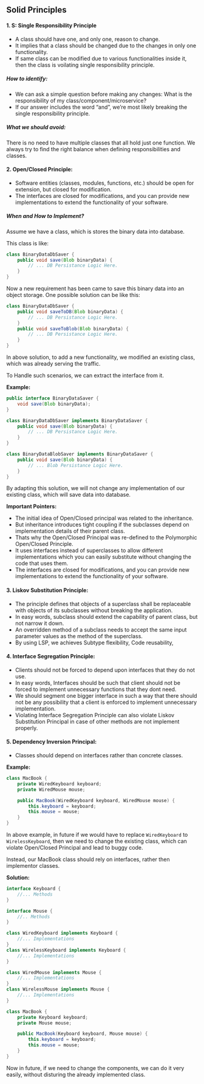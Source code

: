 ## Solid Principles

#### 1. S: Single Responsibility Principle

- A class should have one, and only one, reason to change.
- It implies that a class should be changed due to the changes in only one functionality.
- If same class can be modified due to various functionalities inside it, then the class is voilating single responsibility principle.

##### How to identify:

- We can ask a simple question before making any changes: What is the responsibility of my class/component/microservice?
- If our answer includes the word “and”, we’re most likely breaking the single responsibility principle. 

##### What we should avoid:

There is no need to have multiple classes that all hold just one function. We always try to find the right balance when defining responsibilities and classes.

#### 2. Open/Closed Principle:

- Software entities (classes, modules, functions, etc.) should be open for extension, but closed for modification.
- The interfaces are closed for modifications, and you can provide new implementations to extend the functionality of your software.

##### When and How to Implement?

Assume we have a class, which is stores the binary data into database.

This class is like:

```java
class BinaryDataDbSaver {
    public void save(Blob binaryData) {
        // ... DB Persistance Logic Here.
    }
}
```

Now a new requirement has been came to save this binary data into an object storage. One possible solution can be like this:

```java
class BinaryDataDbSaver {
    public void saveToDB(Blob binaryData) {
        // ... DB Persistance Logic Here.
    }
    public void saveToBlob(Blob binaryData) {
        // ... DB Persistance Logic Here.
    }
}
```

In above solution, to add a new functionality, we modified an existing class, which was already serving the traffic.

To Handle such scenarios, we can extract the interface from it.

**Example:**

```java
public interface BinaryDataSaver {
    void save(Blob binaryData);
}

class BinaryDataDbSaver implements BinaryDataSaver {
    public void save(Blob binaryData) {
        // ... DB Persistance Logic Here.
    }
}

class BinaryDataBlobSaver implements BinaryDataSaver {
    public void save(Blob binaryData) {
        // ... Blob Persistance Logic Here.
    }
}
```

By adapting this solution, we will not change any implementation of our existing class, which will save data into database.

**Important Pointers:**

- The initial idea of Open/Closed principal was related to the inheritance.
- But inheritance introduces tight coupling if the subclasses depend on implementation details of their parent class.
- Thats why the Open/Closed Principal was re-defined to the Polymorphic Open/Closed Principle. 
- It uses interfaces instead of superclasses to allow different implementations which you can easily substitute without changing the code that uses them.
- The interfaces are closed for modifications, and you can provide new implementations to extend the functionality of your software.


#### 3. Liskov Substitution Principle:

- The principle defines that objects of a superclass shall be replaceable with objects of its subclasses without breaking the application.
- In easy words, subclass should extend the capability of parent class, but not narrow it down.
- An overridden method of a subclass needs to accept the same input parameter values as the method of the superclass.
- By using LSP, we achieves Subtype flexibility, Code reusability, 


#### 4. Interface Segregation Principle:

- Clients should not be forced to depend upon interfaces that they do not use.
- In easy words, Interfaces should be such that client should not be forced to implement unnecessary functions that they dont need.
- We should segment one bigger interface in such a way that there should not be any possibility that a client is enforced to implement unnecessary implementation.
- Violating Interface Segregation Principle can also violate Liskov Substitution Principal in case of other methods are not implement properly.


#### 5. Dependency Inversion Principal:

- Classes should depend on interfaces rather than concrete classes.

**Example:**

```java
class MacBook {
    private WiredKeyboard keyboard;
    private WiredMouse mouse;

    public MacBook(WiredKeyboard keyboard, WiredMouse mouse) {
        this.keyboard = keyboard;
        this.mouse = mouse;
    }
}
```

In above example, in future if we would have to replace `WiredKeyboard` to `WirelessKeyboard`, then we need to change the existing class, which can violate Open/Closed Principal and lead to buggy code.

Instead, our MacBook class should rely on interfaces, rather then implementor classes.

**Solution:**

```java
interface Keyboard {
    //... Methods
}

interface Mouse {
    //.. Methods
}

class WiredKeyboard implements Keyboard {
    //... Implementations
}
class WirelessKeyboard implements Keyboard {
    //... Implementations
}

class WiredMouse implements Mouse {
    //... Implementations
}
class WirelessMouse implements Mouse {
    //... Implementations
}

class MacBook {
    private Keyboard keyboard;
    private Mouse mouse;

    public MacBook(Keyboard keyboard, Mouse mouse) {
        this.keyboard = keyboard;
        this.mouse = mouse;
    }
}
```

Now in future, if we need to change the components, we can do it very easily, without disturing the already implemented class.